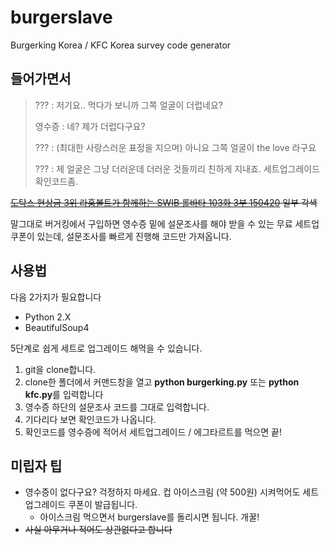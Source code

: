 # burgerslave
Burgerking Korea / KFC Korea survey code generator

## 들어가면서
> ??? : 저기요.. 먹다가 보니까 그쪽 얼굴이 더럽네요?
> 
> 영수증 : 네? 제가 더럽다구요?
> 
> ??? : (최대한 사랑스러운 표정을 지으며) 아니요 그쪽 얼굴이 the love 라구요
> 
> ??? : 제 얼굴은 그냥 더러운데 더러운 것들끼리 친하게 지내죠. 세트업그레이드 확인코드좀.

~~[도탁스 현상금 3위 라훔볼트가 함께하는 SWIB 롤바타 103화 3부 150420](https://youtu.be/yF4pqR5guVk?t=33m40s) 일부 각색~~

말그대로 버거킹에서 구입하면 영수증 밑에 설문조사를 해야 받을 수 있는 무료 세트업 쿠폰이 있는데, 설문조사를 빠르게 진행해 코드만 가져옵니다.

## 사용법
다음 2가지가 필요합니다

* Python 2.X
* BeautifulSoup4

5단계로 쉽게 세트로 업그레이드 해먹을 수 있습니다.

1. git을 clone합니다.
2. clone한 폴더에서 커맨드창을 열고 **python burgerking.py** 또는 **python kfc.py**를 입력합니다
3. 영수증 하단의 설문조사 코드를 그대로 입력합니다.
4. 기다리다 보면 확인코드가 나옵니다.
5. 확인코드를 영수증에 적어서 세트업그레이드 / 에그타르트를 먹으면 끝!

## 미립자 팁
* 영수증이 없다구요? 걱정하지 마세요. 컵 아이스크림 (약 500원) 시켜먹어도 세트업그레이드 쿠폰이 발급됩니다.
	* 아이스크림 먹으면서 burgerslave를 돌리시면 됩니다. 개꿀!
* ~~사실 아무거나 적어도 상관없다고 합니다~~
